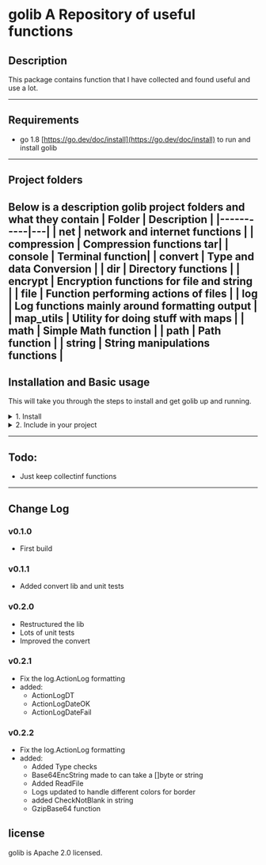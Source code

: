 # golib A Repository of useful functions

## Description
This package contains function that I have collected and found useful and use a lot.


---

## Requirements
* go 1.8 [https://go.dev/doc/install](https://go.dev/doc/install) to run and install golib

---

## Project folders
Below is a description golib project folders and what they contain
|   Folder        | Description  | 
|-----------|---|
| net    | network and internet functions  |
| compression      | Compression functions tar|
| console      | Terminal function|
| convert      | Type and data Conversion  |
| dir      | Directory functions |
| encrypt      | Encryption functions for file and string |
| file      | Function performing actions of files |
| log      | Log functions mainly around formatting output |
| map_utils      | Utility for doing stuff with maps |
| math      | Simple Math function |
| path      | Path function  |
| string      | String manipulations functions |
---

## Installation and Basic usage
This will take you through the steps to install and get golib up and running.
<details>
<summary>1. Install</summary>

Once you have installed golang you can run the following command to get golib
```bash
go get github.com/Mrpye/golib
```
</details>

<details>
<summary>2. Include in your project</summary>

```go
    include github.com/Mrpye/golib
```
</details>

---


## Todo: 
- Just keep collectinf functions
---

## Change Log
### v0.1.0
- First build

### v0.1.1
- Added convert lib and unit tests

### v0.2.0
- Restructured the lib 
- Lots of unit tests
- Improved the convert

### v0.2.1
- Fix the log.ActionLog formatting
- added:
    - ActionLogDT
    - ActionLogDateOK
    - ActionLogDateFail

### v0.2.2
- Fix the log.ActionLog formatting
- added:
    - Added Type checks
    - Base64EncString made to can take a  []byte or string
    - Added ReadFile 
    - Logs updated to handle different colors for border
    - added CheckNotBlank in string
    - GzipBase64 function

## license
golib is Apache 2.0 licensed.
